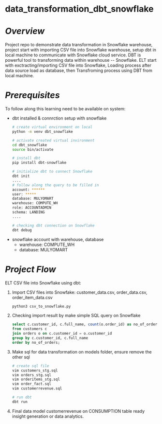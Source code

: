 # data_transformation_dbt_snowflake
# *Overview*
Project repo to demonstrate data transformation in Snowflake warehouse, project start with importing CSV file into Snowflake warehouse, setup dbt in local machine to communicate with Snowflake cloud service. DBT is powerful tool to transforming data within warehouse -- Snowflake.  ELT start with exctracting/importing CSV file into Snowflake, Loading process after data source load as database, then Transfroming process using DBT from local machine.
# *Prerequisites*
To follow along this learning need to be available on system:
- dbt installed & connrction setup with snowflake
  ```bash
  # create virtual environment on local
  python -m venv dbt_snowflake

  # activate created virtual invironment
  cd dbt_snowflake
  source bin/activate

  # install dbt
  pip install dbt-snowflake

  # initialize dbt to connect Snowflake
  dbt init
  ....
  # follow along the query to be filled in
  account: ******
  user: *****
  database: MULYOMART
  warehouse: COMPUTE_WH
  role: ACCOUNTADMIN
  schema: LANDING  
  ....

  # checking dbt connection on Snowflake
  dbt debug
  ```
- snowflake account with warehouse, database
  * warehouse: COMPUTE_WH
  * database: MULYOMART
# *Project Flow*
ELT CSV file into Snowflake using dbt:
1. Import CSV files into Snowfake: customer_data.csv, order_data.csv, order_item_data.csv
   ```bash
   python3 csv_to_snowflake.py
   ```
3. Checking import result by make simple SQL query on Snowflake
   ```SQL
   select c.customer_id, c.full_name, count(o.order_id) as no_of_orders
   from customers c
   join orders o on c.customer_id = o.customer_id
   group by c.customer_id, c.full_name
   order by no_of_orders;
   ```
5. Make sql for data transformation on models folder, ensure remove the other sql
   ```bash
   # create sql file
   vim customers_stg.sql
   vim orders_stg.sql
   vim orderitems_stg.sql
   vim order_fact.sql
   vim customerrevenue.sql

   # run dbt
   dbt run
   ```
6. Final data model customerrevenue on CONSUMPTION table ready insight generation or data analytics.
